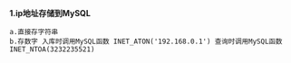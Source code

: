 **1.ip地址存储到MySQL**

    a.直接存字符串
    b.存数字 入库时调用MySQL函数 INET_ATON('192.168.0.1') 查询时调用MySQL函数INET_NTOA(3232235521)

